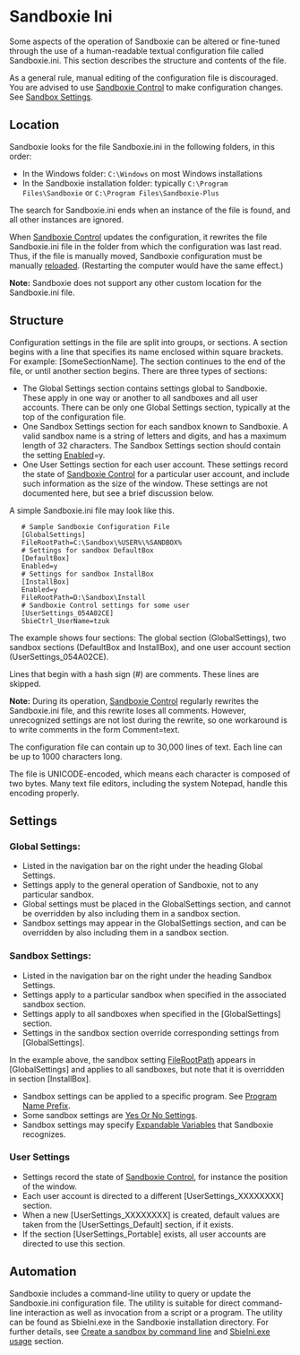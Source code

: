 # Sandboxie Ini

Some aspects of the operation of Sandboxie can be altered or fine-tuned through the use of a human-readable textual configuration file called Sandboxie.ini. This section describes the structure and contents of the file.

As a general rule, manual editing of the configuration file is discouraged. You are advised to use [Sandboxie Control](SandboxieControl.md) to make configuration changes. See [Sandbox Settings](SandboxSettings.md).

## Location

Sandboxie looks for the file Sandboxie.ini in the following folders, in this order:
* In the Windows folder: `C:\Windows` on most Windows installations
* In the Sandboxie installation folder: typically `C:\Program Files\Sandboxie` or `C:\Program Files\Sandboxie-Plus`

The search for Sandboxie.ini ends when an instance of the file is found, and all other instances are ignored.

When [Sandboxie Control](SandboxieControl.md) updates the configuration, it rewrites the file Sandboxie.ini file in the folder from which the configuration was last read. Thus, if the file is manually moved, Sandboxie configuration must be manually [reloaded](ConfigureMenu.md#reload-configuration). (Restarting the computer would have the same effect.)

**Note:** Sandboxie does not support any other custom location for the Sandboxie.ini file.

## Structure

Configuration settings in the file are split into groups, or sections. A section begins with a line that specifies its name enclosed within square brackets. For example: [SomeSectionName]. The section continues to the end of the file, or until another section begins. There are three types of sections:

* The Global Settings section contains settings global to Sandboxie. These apply in one way or another to all sandboxes and all user accounts. There can be only one Global Settings section, typically at the top of the configuration file.
* One Sandbox Settings section for each sandbox known to Sandboxie. A valid sandbox name is a string of letters and digits, and has a maximum length of 32 characters. The Sandbox Settings section should contain the setting [Enabled](Enabled.md)=y.
* One User Settings section for each user account. These settings record the state of [Sandboxie Control](SandboxieControl.md) for a particular user account, and include such information as the size of the window. These settings are not documented here, but see a brief discussion below.

A simple Sandboxie.ini file may look like this.

```
   # Sample Sandboxie Configuration File
   [GlobalSettings]
   FileRootPath=C:\Sandbox\%USER%\%SANDBOX%
   # Settings for sandbox DefaultBox
   [DefaultBox]
   Enabled=y
   # Settings for sandbox InstallBox
   [InstallBox]
   Enabled=y
   FileRootPath=D:\Sandbox\Install
   # Sandboxie Control settings for some user
   [UserSettings_054A02CE]
   SbieCtrl_UserName=tzuk
```

The example shows four sections: The global section (GlobalSettings), two sandbox sections (DefaultBox and InstallBox), and one user account section (UserSettings_054A02CE).

Lines that begin with a hash sign (#) are comments. These lines are skipped.

**Note:** During its operation, [Sandboxie Control](SandboxieControl.md) regularly rewrites the Sandboxie.ini file, and this rewrite loses all comments. However, unrecognized settings are not lost during the rewrite, so one workaround is to write comments in the form Comment=text.

The configuration file can contain up to 30,000 lines of text. Each line can be up to 1000 characters long.

The file is UNICODE-encoded, which means each character is composed of two bytes. Many text file editors, including the system Notepad, handle this encoding properly.

## Settings

### Global Settings:

* Listed in the navigation bar on the right under the heading Global Settings.
* Settings apply to the general operation of Sandboxie, not to any particular sandbox.
* Global settings must be placed in the GlobalSettings section, and cannot be overridden by also including them in a sandbox section.
* Sandbox settings may appear in the GlobalSettings section, and can be overridden by also including them in a sandbox section.

### Sandbox Settings:

* Listed in the navigation bar on the right under the heading Sandbox Settings.
* Settings apply to a particular sandbox when specified in the associated sandbox section.
* Settings apply to all sandboxes when specified in the [GlobalSettings] section.
* Settings in the sandbox section override corresponding settings from [GlobalSettings].

In the example above, the sandbox setting [FileRootPath](FileRootPath.md) appears in [GlobalSettings] and applies to all sandboxes, but note that it is overridden in section [InstallBox].

* Sandbox settings can be applied to a specific program. See [Program Name Prefix](ProgramNamePrefix.md).
* Some sandbox settings are [Yes Or No Settings](YesOrNoSettings.md).
* Sandbox settings may specify [Expandable Variables](ExpandableVariables.md) that Sandboxie recognizes.

### User Settings

* Settings record the state of [Sandboxie Control](SandboxieControl.md), for instance the position of the window.
* Each user account is directed to a different [UserSettings_XXXXXXXX] section.
* When a new [UserSettings_XXXXXXXX] is created, default values are taken from the [UserSettings_Default] section, if it exists.
* If the section [UserSettings_Portable] exists, all user accounts are directed to use this section.

## Automation

Sandboxie includes a command-line utility to query or update the Sandboxie.ini configuration file. The utility is suitable for direct command-line interaction as well as invocation from a script or a program. The utility can be found as SbieIni.exe in the Sandboxie installation directory. For further details, see [Create a sandbox by command line](https://github.com/sandboxie-plus/Sandboxie/issues/278#issuecomment-856207910) and [SbieIni.exe usage](https://sandboxie-website-archive.github.io/www.sandboxie.com/old-forums/viewtopica6bca6bc.html#p126947) section.
